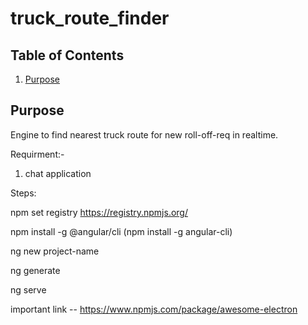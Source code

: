 # truck_route_finder

## Table of Contents

1. [Purpose](#purpose)

## Purpose

Engine to find nearest truck route for new roll-off-req in realtime.

Requirment:- 
1) chat application

Steps:

npm set registry https://registry.npmjs.org/

npm install -g @angular/cli (npm install -g angular-cli)

ng new project-name

ng generate

ng serve


important link -- https://www.npmjs.com/package/awesome-electron
